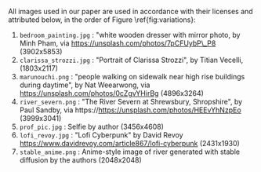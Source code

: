All images used in our paper are used in accordance with their licenses and attributed below, in the order of Figure \ref{fig:variations}:
 1. `bedroom_painting.jpg` : "white wooden dresser with mirror photo, by Minh Pham, via https://unsplash.com/photos/7pCFUybP\_P8 (3902x5853)
 2. `clarissa_strozzi.jpg` : "Portrait of Clarissa Strozzi", by Titian Vecelli, (1803x2117)
 3. `marunouchi.png` : "people walking on sidewalk near high rise buildings during daytime", by Nat Weearwong, via https://unsplash.com/photos/0cZgvYHirBg (4896x3264)
 4. `river_severn.png` : "The River Severn at Shrewsbury, Shropshire", by Paul Sandby, via https://https://unsplash.com/photos/HEEvYhNzpEo (3999x3041)
 5. `prof_pic.jpg` : Selfie by author (3456x4608)
 6. `lofi_revoy.jpg` : "Lofi Cyberpunk" by David Revoy https://www.davidrevoy.com/article867/lofi-cyberpunk (2431x1930)
 7. `stable_anime.png` : Anime-style image of river generated with stable diffusion by the authors (2048x2048)
